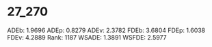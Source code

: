 # 27_270

ADEb: 1.9696
ADEp: 0.8279
ADEv: 2.3782
FDEb: 3.6804
FDEp: 1.6038
FDEv: 4.2889
Rank: 1187
WSADE: 1.3891
WSFDE: 2.5977